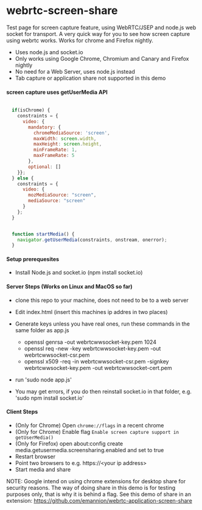 webrtc-screen-share    
===================


Test page for screen capture feature, using WebRTC/JSEP and node.js web socket for transport. A very quick way for you to see how screen capture using webrtc works. Works for chrome and Firefox nightly.

- Uses node.js and socket.io
- Only works using Google Chrome, Chromium and Canary and Firefox nightly
- No need for a Web Server, uses node.js instead
- Tab capture or application share not supported in this demo


#### screen capture uses getUserMedia API

```javascript

  if(isChrome) {   
    constraints = { 
      video: {
        mandatory: {
          chromeMediaSource: 'screen',
          maxWidth: screen.width,
          maxHeight: screen.height,
          minFrameRate: 1,
          maxFrameRate: 5
        },  
        optional: []
    }}; 
  } else {
    constraints = { 
      video: {
        mozMediaSource: "screen",
        mediaSource: "screen"
      }   
    };  
  }


  function startMedia() {
    navigator.getUserMedia(constraints, onstream, onerror);
  }

```

####  Setup prerequesites

- Install Node.js  and  socket.io (npm install socket.io)


####  Server Steps (Works on Linux and MacOS so far)

- clone this repo to your machine, does not need to be to a web server
- Edit index.html (insert this machines ip addres in two places)

- Generate keys unless you have real ones, run these commands in the same folder as app.js
  -  openssl genrsa -out webrtcwwsocket-key.pem 1024
  -  openssl req -new -key webrtcwwsocket-key.pem -out webrtcwwsocket-csr.pem
  -  openssl x509 -req -in webrtcwwsocket-csr.pem -signkey webrtcwwsocket-key.pem -out webrtcwwsocket-cert.pem
  
- run   'sudo node app.js'
- You may get errors, if you do then reinstall socket.io in that folder, e.g. 'sudo npm install socket.io'


####  Client Steps

- (Only for Chrome) Open `chrome://flags` in a recent chrome
- (Only for Chrome) Enable flag `Enable screen capture support in getUserMedia()` 
- (Only for Firefox) open about:config create  media.getusermedia.screensharing.enabled and set to true
- Restart browser
- Point two browsers to  e.g. https://\<your ip address\>
- Start media and share


NOTE: Google intend on using chrome extensions for desktop share for security reasons.  The way of doing share in this demo is for testing purposes only, that is why it is behind a flag.
See this demo of share in an extension: 
https://github.com/emannion/webrtc-application-screen-share


